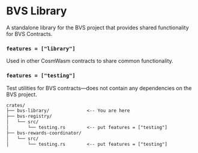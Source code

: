 # BVS Library

A standalone library for the BVS project that provides shared functionality for BVS Contracts.

### `features = ["library"]`

Used in other CosmWasm contracts to share common functionality.

### `features = ["testing"]`

Test utilities for BVS contracts—does not contain any dependencies on the BVS project.


```txt
crates/
├── bvs-library/              <-- You are here
├── bvs-registry/
│   └── src/
│       └── testing.rs        <-- put features = ["testing"]
├── bvs-rewards-coordinator/
│   └── src/
│       └── testing.rs        <-- put features = ["testing"]
```
